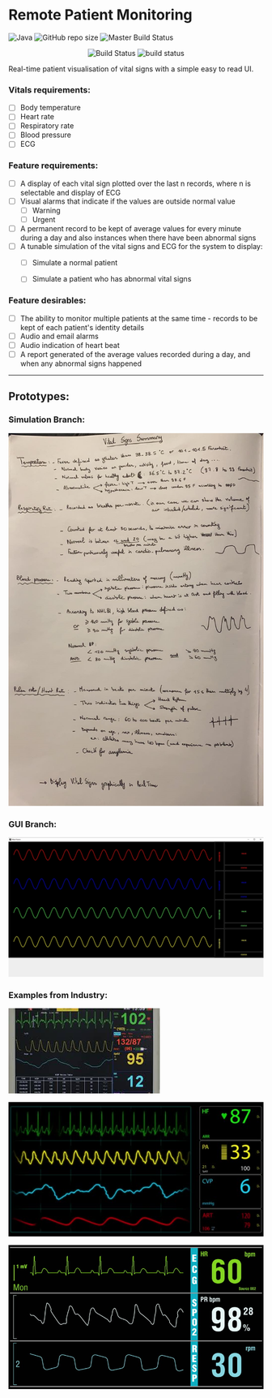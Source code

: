 # Remote Patient Monitoring

![Java](https://img.shields.io/badge/Java-1.8.0__172-orange)
![GitHub repo size](https://img.shields.io/github/repo-size/joearrowsmith/remote_patient_monitoring) 
![Master Build Status](https://travis-ci.com/Joearrowsmith/remote_patient_monitoring.svg?branch=master)

<p align="center">
	<img src="https://travis-ci.com/Joearrowsmith/remote_patient_monitoring.svg?branch=master"
     		alt="Build Status"
	<a href="https://travis-ci.com/Joearrowsmith/remote_patient_monitoring.svg?branch=master">
        	<img src="https://img.shields.io/circleci/project/github/badges/shields/master" alt="build status"></a>
</p>


Real-time patient visualisation of vital signs with a simple easy to read UI.

### Vitals requirements:

- [ ] Body temperature
- [ ] Heart rate
- [ ] Respiratory rate
- [ ] Blood pressure
- [ ] ECG

### Feature requirements:

- [ ] A display of each vital sign plotted over the last n records, where n is selectable and display of ECG
- [ ] Visual alarms that indicate if the values are outside normal value
  - [ ] Warning
  - [ ] Urgent
- [ ] A permanent record to be kept of average values for every minute during a day and also instances when there have been abnormal signs
- [ ] A tunable simulation of the vital signs and ECG for the system to display:
  - [ ] Simulate a normal patient
  - [ ] Simulate a patient who has abnormal vital signs
  
  
### Feature desirables:

- [ ] The ability to monitor multiple patients at the same time - records to be kept of each patient's identity details
- [ ] Audio and email alarms
- [ ] Audio indication of heart beat
- [ ] A report generated of the average values recorded during a day, and when any abnormal signs happened

---

## Prototypes:

### Simulation Branch:

![Simulation Working Document](misc/simulation_dev_summary.jpg)

### GUI Branch:

![Current GUI version](misc/current_gui.jpg)

### Examples from Industry:

![Simulation Working Document](misc/ExampleOfGui_1.jpg)

![Simulation Working Document](misc/ExampleOfGui_2.jpg)

![Simulation Working Document](misc/ExampleOfGui_3.jpg)
